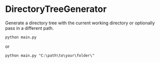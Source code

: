 # DirectoryTreeGenerator

Generate a directory tree with the current working directory or optionally pass in a different path.

```
python main.py
```

or 
```
python main.py "C:\path\to\your\folder\"
```

